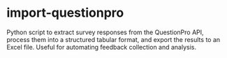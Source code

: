 # import-questionpro
Python script to extract survey responses from the QuestionPro API, process them into a structured tabular format, and export the results to an Excel file. Useful for automating feedback collection and analysis.
